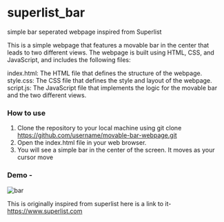 # superlist_bar

simple bar seperated webpage inspired from Superlist

This is a simple webpage that features a movable bar in the center that leads to two different views. The webpage is built using HTML, CSS, and JavaScript, and includes the following files:

index.html: The HTML file that defines the structure of the webpage.
style.css: The CSS file that defines the style and layout of the webpage.
script.js: The JavaScript file that implements the logic for the movable bar and the two different views.

### How to use
1. Clone the repository to your local machine using git clone https://github.com/username/movable-bar-webpage.git
2. Open the index.html file in your web browser.
3. You will see a simple bar in the center of the screen. It moves as your cursor move


### Demo - 
![bar](https://user-images.githubusercontent.com/97509220/223649359-e4aaf871-d8c3-4808-b464-8d4264b2c1fb.gif)

This is originally inspired from superlist
here is a link to it-https://www.superlist.com
